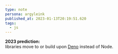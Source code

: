 ```yaml
---
type: note
persona: argyleink
published_at: 2023-01-13T20:19:51.620
tags: 
  - js
---
```


**2023 prediction:**  
libraries move to or build upon [Deno](https://deno.land) instead of Node.